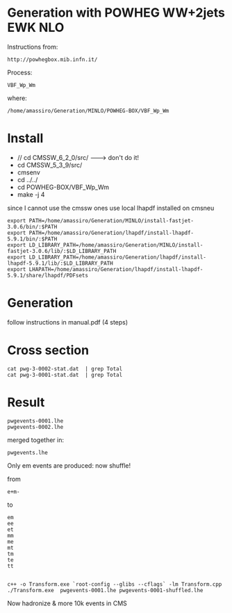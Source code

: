 Generation with POWHEG WW+2jets EWK NLO
=======

Instructions from:

    http://powhegbox.mib.infn.it/

Process:

    VBF_Wp_Wm

where:

    /home/amassiro/Generation/MINLO/POWHEG-BOX/VBF_Wp_Wm

# Install

* // cd CMSSW_6_2_0/src/    ---> don't do it!
* cd CMSSW_5_3_9/src/
* cmsenv
* cd ../../
* cd POWHEG-BOX/VBF_Wp_Wm
* make -j 4


since I cannot use the cmssw ones
use local lhapdf installed on cmsneu

    export PATH=/home/amassiro/Generation/MINLO/install-fastjet-3.0.6/bin/:$PATH
    export PATH=/home/amassiro/Generation/lhapdf/install-lhapdf-5.9.1/bin/:$PATH
    export LD_LIBRARY_PATH=/home/amassiro/Generation/MINLO/install-fastjet-3.0.6/lib/:$LD_LIBRARY_PATH
    export LD_LIBRARY_PATH=/home/amassiro/Generation/lhapdf/install-lhapdf-5.9.1/lib/:$LD_LIBRARY_PATH
    export LHAPATH=/home/amassiro/Generation/lhapdf/install-lhapdf-5.9.1/share/lhapdf/PDFsets


# Generation

follow instructions in manual.pdf (4 steps)

# Cross section

    cat pwg-3-0002-stat.dat  | grep Total
    cat pwg-3-0001-stat.dat  | grep Total


# Result

    pwgevents-0001.lhe
    pwgevents-0002.lhe

merged together in:

    pwgevents.lhe

Only em events are produced: now shuffle!

from

    e+m-

to

    em
    ee
    et
    mm
    me
    mt
    tm
    te
    tt


    c++ -o Transform.exe `root-config --glibs --cflags` -lm Transform.cpp
    ./Transform.exe  pwgevents-0001.lhe pwgevents-0001-shuffled.lhe


Now hadronize & more 10k events in CMS









